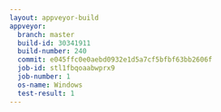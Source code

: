 ```yaml
---
layout: appveyor-build
appveyor:
  branch: master
  build-id: 30341911
  build-number: 240
  commit: e045ffc0e0aebd0932e1d5a7cf5bfbf63bb2606f
  job-id: stl1fbqoaabwprx9
  job-number: 1
  os-name: Windows
  test-result: 1
---
```

